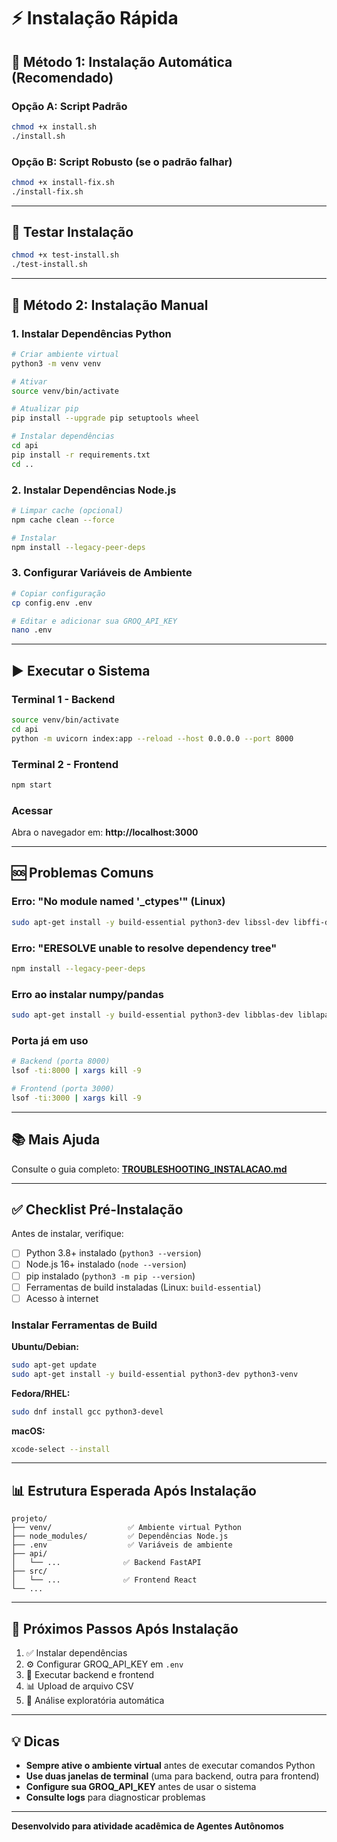 # ⚡ Instalação Rápida

## 🚀 Método 1: Instalação Automática (Recomendado)

### Opção A: Script Padrão
```bash
chmod +x install.sh
./install.sh
```

### Opção B: Script Robusto (se o padrão falhar)
```bash
chmod +x install-fix.sh
./install-fix.sh
```

---

## 🧪 Testar Instalação

```bash
chmod +x test-install.sh
./test-install.sh
```

---

## 🔧 Método 2: Instalação Manual

### 1. Instalar Dependências Python

```bash
# Criar ambiente virtual
python3 -m venv venv

# Ativar
source venv/bin/activate

# Atualizar pip
pip install --upgrade pip setuptools wheel

# Instalar dependências
cd api
pip install -r requirements.txt
cd ..
```

### 2. Instalar Dependências Node.js

```bash
# Limpar cache (opcional)
npm cache clean --force

# Instalar
npm install --legacy-peer-deps
```

### 3. Configurar Variáveis de Ambiente

```bash
# Copiar configuração
cp config.env .env

# Editar e adicionar sua GROQ_API_KEY
nano .env
```

---

## ▶️ Executar o Sistema

### Terminal 1 - Backend
```bash
source venv/bin/activate
cd api
python -m uvicorn index:app --reload --host 0.0.0.0 --port 8000
```

### Terminal 2 - Frontend
```bash
npm start
```

### Acessar
Abra o navegador em: **http://localhost:3000**

---

## 🆘 Problemas Comuns

### Erro: "No module named '_ctypes'" (Linux)
```bash
sudo apt-get install -y build-essential python3-dev libssl-dev libffi-dev
```

### Erro: "ERESOLVE unable to resolve dependency tree"
```bash
npm install --legacy-peer-deps
```

### Erro ao instalar numpy/pandas
```bash
sudo apt-get install -y build-essential python3-dev libblas-dev liblapack-dev
```

### Porta já em uso
```bash
# Backend (porta 8000)
lsof -ti:8000 | xargs kill -9

# Frontend (porta 3000)
lsof -ti:3000 | xargs kill -9
```

---

## 📚 Mais Ajuda

Consulte o guia completo: **[TROUBLESHOOTING_INSTALACAO.md](TROUBLESHOOTING_INSTALACAO.md)**

---

## ✅ Checklist Pré-Instalação

Antes de instalar, verifique:

- [ ] Python 3.8+ instalado (`python3 --version`)
- [ ] Node.js 16+ instalado (`node --version`)
- [ ] pip instalado (`python3 -m pip --version`)
- [ ] Ferramentas de build instaladas (Linux: `build-essential`)
- [ ] Acesso à internet

### Instalar Ferramentas de Build

**Ubuntu/Debian:**
```bash
sudo apt-get update
sudo apt-get install -y build-essential python3-dev python3-venv
```

**Fedora/RHEL:**
```bash
sudo dnf install gcc python3-devel
```

**macOS:**
```bash
xcode-select --install
```

---

## 📊 Estrutura Esperada Após Instalação

```
projeto/
├── venv/                 ✅ Ambiente virtual Python
├── node_modules/         ✅ Dependências Node.js
├── .env                  ✅ Variáveis de ambiente
├── api/
│   └── ...              ✅ Backend FastAPI
├── src/
│   └── ...              ✅ Frontend React
└── ...
```

---

## 🎯 Próximos Passos Após Instalação

1. ✅ Instalar dependências
2. ⚙️ Configurar GROQ_API_KEY em `.env`
3. 🚀 Executar backend e frontend
4. 📊 Upload de arquivo CSV
5. 🤖 Análise exploratória automática

---

## 💡 Dicas

- **Sempre ative o ambiente virtual** antes de executar comandos Python
- **Use duas janelas de terminal** (uma para backend, outra para frontend)
- **Configure sua GROQ_API_KEY** antes de usar o sistema
- **Consulte logs** para diagnosticar problemas

---

**Desenvolvido para atividade acadêmica de Agentes Autônomos**


